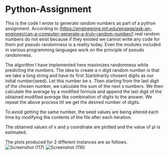 # Python-Assignment

This is the code I wrote to generate random numbers as part of a python assignment.
According to (https://engineering.mit.edu/engage/ask-an-engineer/can-a-computer-generate-a-truly-random-number/) real random numbers do not exist because if they existed we cannot write any code for them put pseudo randomness is a reality today.
Even the modules included in various programming languages work on the principle of pseudo randomness.

The algorithm I have implemented here maximizes randomness while predicting the numbers.
The idea to create a n digit random number is that we take a long string and have its first 3(arbitrarily chosen) digits as our initial number(seed). Let this number be x.
Then starting from the last digit of the chosen number, we calculate the sum of the next x numbers. 
We then calculate the average by a modified formula and append the last digit of the obtained modified average like combination of digits to the answer.
We repeat the above process till we get the desired number of digits.

To avoid getting the same number, the seed values are being altered each time by modifying the contents of the file after each iteration.



The obtained values of x and y coordinate are plotted and the value of pi is estimated.

The plots produced for 2 different instances are as follows.
![Screenshot (117)](https://user-images.githubusercontent.com/59289916/163453374-2e11fc4a-d107-4edf-8144-cc7444886083.png)
![Screenshot (116)](https://user-images.githubusercontent.com/59289916/163453699-2246cecb-8683-4d84-afb1-d6ff4f5a3d2c.png)


